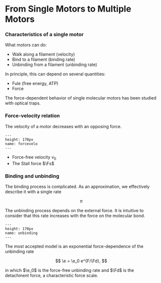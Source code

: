# From Single Motors to Multiple Motors

### Characteristics of a single motor

What motors can do:
- Walk along a filament (velocity)
- Bind to a filament (binding rate)
- Unbinding from a filament (unbinding rate)

In principle, this can depend on several quantities:
- Fule (free energy, ATP)
- Force


The force-dependent behavior of single molecular motors has been studied with optical traps.

### Force-velocity relation

The velocity of a motor decreases with an opposing force.

```{figure} forcevelo.png
---
height: 170px
name: forcevelo
---
```


- Force-free velocity $v_0$
- The Stall force $\Fs$

### Binding and unbinding

The binding process is complicated. As an approximation, we effectively describe it with a single rate

$$
\pi
$$

The unbinding process depends on the external force. It is intuitive to consider that this rate increases with the force on the molecular bond.

```{figure} unbinding.png
---
height: 170px
name: unbinding
---
```


The most accepted model is an exponential force-dependence of the unbinding rate

$$
\e = \e_0 e^{F/\Fd},
$$

in which $\e_0$ is the force-free unbinding rate and $\Fd$ is the detachment force, a characteristic force scale. 
